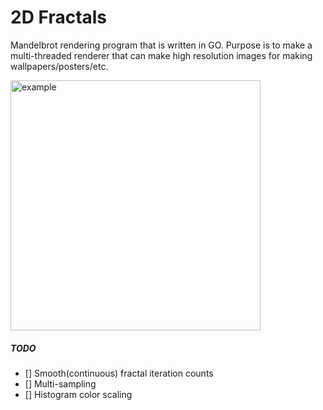 # 2D Fractals
Mandelbrot rendering program that is written in GO. Purpose is to make a multi-threaded renderer that can make high resolution images for making wallpapers/posters/etc.

<img src="/assets/Image1.png" alt="example" width=400 />

##### TODO
- [] Smooth(continuous) fractal iteration counts
- [] Multi-sampling
- [] Histogram color scaling

